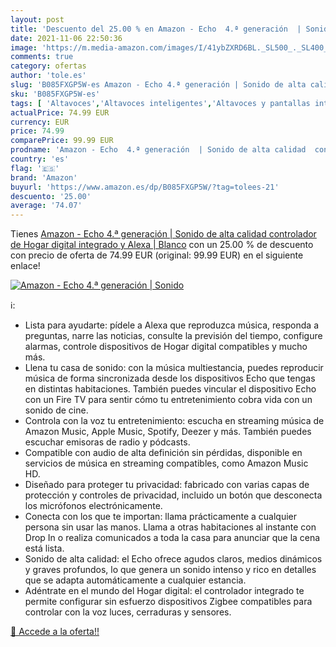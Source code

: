 ```yaml
---
layout: post
title: 'Descuento del 25.00 % en Amazon - Echo  4.ª generación  | Sonido '
date: 2021-11-06 22:50:36
image: 'https://m.media-amazon.com/images/I/41ybZXRD6BL._SL500_._SL400_.jpg'
comments: true
category: ofertas
author: 'tole.es'
slug: 'B085FXGP5W-es Amazon - Echo 4.ª generación | Sonido de alta calidad...'
sku: 'B085FXGP5W-es'
tags: [ 'Altavoces','Altavoces inteligentes','Altavoces y pantallas inteligentes Echo','Dispositivos Amazon','Dispositivos Amazon y Accesorios','Electrónica','Equipos de audio y Hi-Fi','alexa','amazon', ]
actualPrice: 74.99 EUR
currency: EUR
price: 74.99
comparePrice: 99.99 EUR
prodname: 'Amazon - Echo  4.ª generación  | Sonido de alta calidad  controlador de Hogar digital integrado y Alexa | Blanco'
country: 'es'
flag: '🇪🇸'
brand: 'Amazon'
buyurl: 'https://www.amazon.es/dp/B085FXGP5W/?tag=tolees-21'
descuento: '25.00'
average: '74.07'
---
```


Tienes [Amazon - Echo  4.ª generación  | Sonido de alta calidad  controlador de Hogar digital integrado y Alexa | Blanco](https://www.amazon.es/dp/B085FXGP5W/?tag=tolees-21) con un 25.00 % de descuento con precio de oferta de 74.99 EUR (original: 99.99 EUR) en el siguiente enlace!

[![Amazon - Echo  4.ª generación  | Sonido ](https://m.media-amazon.com/images/I/41ybZXRD6BL._SL500_._SL400_.jpg)](https://www.amazon.es/dp/B085FXGP5W/?tag=tolees-21)

ℹ️:

- Lista para ayudarte: pídele a Alexa que reproduzca música, responda a preguntas, narre las noticias, consulte la previsión del tiempo, configure alarmas, controle dispositivos de Hogar digital compatibles y mucho más.
- Llena tu casa de sonido: con la música multiestancia, puedes reproducir música de forma sincronizada desde los dispositivos Echo que tengas en distintas habitaciones. También puedes vincular el dispositivo Echo con un Fire TV para sentir cómo tu entretenimiento cobra vida con un sonido de cine.
- Controla con la voz tu entretenimiento: escucha en streaming música de Amazon Music, Apple Music, Spotify, Deezer y más. También puedes escuchar emisoras de radio y pódcasts.
- Compatible con audio de alta definición sin pérdidas, disponible en servicios de música en streaming compatibles, como Amazon Music HD.
- Diseñado para proteger tu privacidad: fabricado con varias capas de protección y controles de privacidad, incluido un botón que desconecta los micrófonos electrónicamente.
- Conecta con los que te importan: llama prácticamente a cualquier persona sin usar las manos. Llama a otras habitaciones al instante con Drop In o realiza comunicados a toda la casa para anunciar que la cena está lista.
- Sonido de alta calidad: el Echo ofrece agudos claros, medios dinámicos y graves profundos, lo que genera un sonido intenso y rico en detalles que se adapta automáticamente a cualquier estancia.
- Adéntrate en el mundo del Hogar digital: el controlador integrado te permite configurar sin esfuerzo dispositivos Zigbee compatibles para controlar con la voz luces, cerraduras y sensores.

[🛒 Accede a la oferta!!](https://www.amazon.es/dp/B085FXGP5W/?tag=tolees-21)
